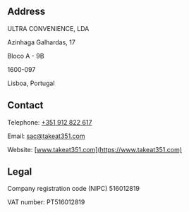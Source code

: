 ## Address

ULTRA CONVENIENCE, LDA

Azinhaga Galhardas, 17

Bloco A - 9B

1600-097

Lisboa, Portugal

## Contact

Telephone: [+351 912 822 617](tel:+351912822617)

Email: [sac@takeat351.com](mailto:sac@takeat351.com)

Website: [www.takeat351.com](https://www.takeat351.com)

## Legal

Company registration code (NIPC) 516012819

VAT number: PT516012819
